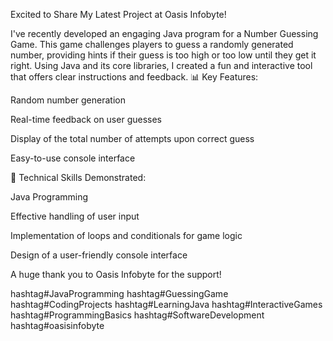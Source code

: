 Excited to Share My Latest Project at Oasis Infobyte! 


I've recently developed an engaging Java program for a Number Guessing Game. This game challenges players to guess a randomly generated number, providing hints if their guess is too high or too low until they get it right. Using Java and its core libraries, I created a fun and interactive tool that offers clear instructions and feedback.
📊 Key Features:


Random number generation

Real-time feedback on user guesses

Display of the total number of attempts upon correct guess

Easy-to-use console interface

🔧 Technical Skills Demonstrated:


Java Programming

Effective handling of user input

Implementation of loops and conditionals for game logic

Design of a user-friendly console interface

A huge thank you to Oasis Infobyte for the support!


hashtag#JavaProgramming hashtag#GuessingGame hashtag#CodingProjects hashtag#LearningJava hashtag#InteractiveGames hashtag#ProgrammingBasics hashtag#SoftwareDevelopment hashtag#oasisinfobyte
